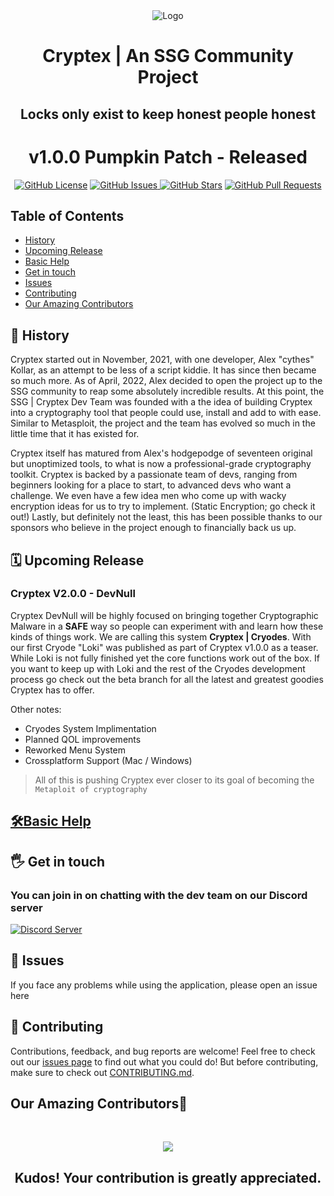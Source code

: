 <div align="center">
  <img src="https://i.imgur.com/AeE9koP.png" alt="Logo">
  <h1> Cryptex | An SSG Community Project </h1>
  <h2>Locks only exist to keep honest people honest</h2>
  <h1>v1.0.0 Pumpkin Patch - Released</h1>
</div>

<p align="center">
    <a href="https://github.com/SSGorg/Cryptex/blob/main/LICENCE"><img src="https://img.shields.io/badge/license-AGPL%20%203.0-0d1117?style=flat-square" alt="GitHub License"></a>
    <a href="https://github.com/SSGorg/Cryptex/issues"><img src="https://img.shields.io/github/issues/SSGorg/Cryptex?color=0d1117&style=flat-square" alt="GitHub Issues"> 
    <a href="https://github.com/SSGorg/Cryptex/stargazers"><img src="https://img.shields.io/github/stars/SSGorg/Cryptex?style=flat-square&color=0d1117" alt="GitHub Stars"></a>
    <a href="https://github.com/SSGorg/Cryptex/pulls"><img src="https://img.shields.io/github/issues-pr/SSGorg/Cryptex?color=0d1117&style=flat-square" alt="GitHub Pull Requests"></a>
</p>

 ## Table of Contents
  - [History](#-history)
  - [Upcoming Release](#%EF%B8%8F-upcoming-release)
  - [Basic Help](#%EF%B8%8Fbasic-help)
  - [Get in touch](#%EF%B8%8F-get-in-touch)
  - [Issues](#-issues)
  - [Contributing](#-contributing)
  - [Our Amazing Contributors](#our-amazing-contributors)
  
## 📖 History
Cryptex started out in November, 2021, with one developer, Alex "cythes" Kollar, as an attempt to be less of a script kiddie.
It has since then became so much more. As of April, 2022, Alex decided to open the project up to the SSG community to reap some absolutely incredible results. At this point, the SSG | Cryptex Dev Team was founded with a the idea of building Cryptex into a cryptography tool that people could use, install and add to with ease. Similar to Metasploit, the project and the team has evolved so much in the little time that it has existed for.  
  
Cryptex itself has matured from Alex's hodgepodge of seventeen original but unoptimized tools, to what is now a professional-grade cryptography toolkit. Cryptex is backed by a passionate team of devs, ranging from beginners looking for a place to start, to advanced devs who want a challenge. We even have a few idea men who come up with wacky encryption ideas for us to try to implement. (Static Encryption; go check it out!) Lastly, but definitely not the least, this has been possible thanks to our sponsors who believe in the project enough to financially back us up. 
  
## 🗓️ Upcoming Release
### Cryptex V2.0.0 - DevNull 
Cryptex DevNull will be highly focused on bringing together Cryptographic Malware in a **SAFE** way so people can experiment with and learn how these kinds of things work. We are calling this system **Cryptex | Cryodes**. With our first Cryode "Loki" was published as part of Cryptex v1.0.0 as a teaser. While Loki is not fully finished yet the core functions work out of the box. If you want to keep up with Loki and the rest of the Cryodes development process go check out the beta branch for all the latest and greatest goodies Cryptex has to offer.
  
Other notes: 
- Cryodes System Implimentation
- Planned QOL improvements
- Reworked Menu System
- Crossplatform Support (Mac / Windows)

> All of this is pushing Cryptex ever closer to its goal of becoming the `Metaploit of cryptography`  
      
## [🛠️Basic Help](https://github.com/SSGorg/Cryptex/wiki/Cryptex-Syntax)

## 🖐️ Get in touch
### You can join in on chatting with the dev team on our Discord server
  <a href="https://discord.gg/ecrBC9wnma"><img src="https://discordapp.com/api/guilds/879757204620726362/widget.png?style=banner3" alt="Discord Server"></a>
  
## 🔧 Issues
If you face any problems while using the application, please open an issue here
 
## 🤝 Contributing

Contributions, feedback, and bug reports are welcome! Feel free to check out our [issues page](https://github.com/SSGorg/Cryptex/issues) to find out what you could do! But before contributing, make sure to check out [CONTRIBUTING.md](./CONTRIBUTING.md).

## Our Amazing Contributors🌟

<br>
<a href="https://github.com/SSGorg/Cryptex/graphs/contributors">
<p align="center">
  <img src="https://contrib.rocks/image?repo=SSGorg/Cryptex" />
  </p>
</a>

<div align="center">
  <h2 align="center">Kudos! Your contribution is greatly appreciated.<h2>
</div>
